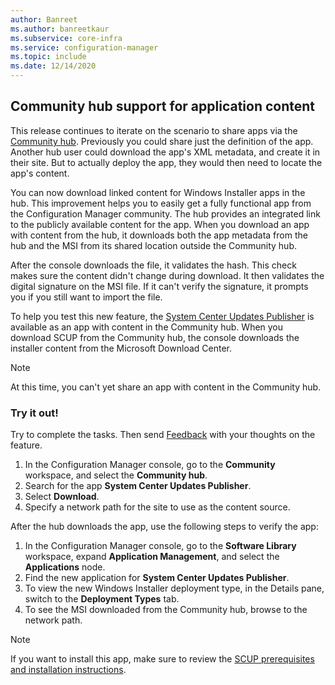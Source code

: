 ```yaml
---
author: Banreet
ms.author: banreetkaur
ms.subservice: core-infra
ms.service: configuration-manager
ms.topic: include
ms.date: 12/14/2020
---
```


## <a name="bkmk_hubapp"></a> Community hub support for application content

<!--7983035-->

This release continues to iterate on the scenario to share apps via the [Community hub](../../../../servers/manage/community-hub.md). Previously you could share just the definition of the app. Another hub user could download the app's XML metadata, and create it in their site. But to actually deploy the app, they would then need to locate the app's content.

You can now download linked content for Windows Installer apps in the hub. This improvement helps you to easily get a fully functional app from the Configuration Manager community. The hub provides an integrated link to the publicly available content for the app. When you download an app with content from the hub, it downloads both the app metadata from the hub and the MSI from its shared location outside the Community hub.

After the console downloads the file, it validates the hash. This check makes sure the content didn't change during download. It then validates the digital signature on the MSI file. If it can't verify the signature, it prompts you if you still want to import the file.

To help you test this new feature, the [System Center Updates Publisher](../../../../../sum/tools/updates-publisher.md) is available as an app with content in the Community hub. When you download SCUP from the Community hub, the console downloads the installer content from the Microsoft Download Center.

> [!NOTE]
> At this time, you can't yet share an app with content in the Community hub.

### Try it out!

Try to complete the tasks. Then send [Feedback](../../../../understand/product-feedback.md) with your thoughts on the feature.

1. In the Configuration Manager console, go to the **Community** workspace, and select the **Community hub**.
1. Search for the app **System Center Updates Publisher**.
1. Select **Download**.
1. Specify a network path for the site to use as the content source.

After the hub downloads the app, use the following steps to verify the app:

1. In the Configuration Manager console, go to the **Software Library** workspace, expand **Application Management**, and select the **Applications** node.
1. Find the new application for **System Center Updates Publisher**.
1. To view the new Windows Installer deployment type, in the Details pane, switch to the **Deployment Types** tab.
1. To see the MSI downloaded from the Community hub, browse to the network path.

> [!NOTE]
> If you want to install this app, make sure to review the [SCUP prerequisites and installation instructions](../../../../../sum/tools/install-updates-publisher.md).
